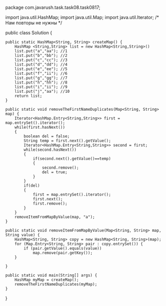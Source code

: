 package com.javarush.task.task08.task0817;

import java.util.HashMap;
import java.util.Map;
import java.util.Iterator;
/* 
Нам повторы не нужны
*/



public class Solution {

    public static HashMap<String, String> createMap() {
        HashMap <String,String> list = new HashMap<String,String>()
        list.put("a","aa"); //1
        list.put("b","bb"); //2
        list.put("c","cc"); //3
        list.put("d","dd"); //4
        list.put("e","ee"); //5
        list.put("f","ii"); //6
        list.put("g","gg"); //7
        list.put("h","hh"); //8
        list.put("i","ii"); //9
        list.put("j","aa"); //10
        return list;
    }

    public static void removeTheFirstNameDuplicates(Map<String, String> map) {
        Iterator<HashMap.Entry<String,String>> first = map.entrySet().iterator();
        while(first.hasNext())
        {
            boolean del = false;
            String temp = first.next().getValue();
            Iterator<HashMap.Entry<String,String>> second = first;
            while(second.hasNext())
            {
                if(second.next().getValue()==temp)
                {
                    second.remove();
                    del = true;
                }
            }
            if(del)
            {
                first = map.entrySet().iterator();
                first.next();
                first.remove();
            }
        }
        removeItemFromMapByValue(map, "a");
    }

    public static void removeItemFromMapByValue(Map<String, String> map, String value) {
        HashMap<String, String> copy = new HashMap<String, String>(map);
        for (Map.Entry<String, String> pair : copy.entrySet()) {
            if (pair.getValue().equals(value))
                map.remove(pair.getKey());
        }

    }

    public static void main(String[] args) {
        HashMap myMap = createMap();
        removeTheFirstNameDuplicates(myMap);
    }
}
